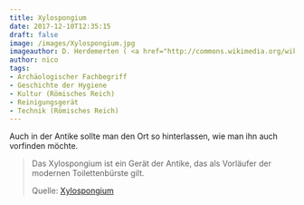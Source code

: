 ```yaml
---
title: Xylospongium
date: 2017-12-10T12:35:15
draft: false
image: /images/Xylospongium.jpg
imageauthor: D. Herdemerten ( <a href="http://commons.wikimedia.org/wiki/User:Hannibal21" title="User:Hannibal21">Hannibal21</a> )
author: nico
tags:
- Archäologischer Fachbegriff
- Geschichte der Hygiene
- Kultur (Römisches Reich)
- Reinigungsgerät
- Technik (Römisches Reich)
---
```


Auch in der Antike sollte man den Ort so hinterlassen, wie man ihn auch vorfinden möchte.

> Das Xylospongium ist ein Gerät der Antike, das als Vorläufer der modernen
> Toilettenbürste gilt.
>
> Quelle: [Xylospongium](https://de.wikipedia.org/wiki/Xylospongium)
